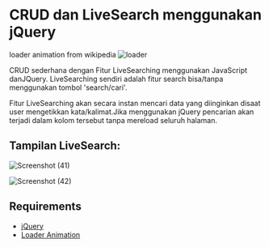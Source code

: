 # CRUD dan LiveSearch menggunakan jQuery

loader animation from wikipedia
![loader](https://user-images.githubusercontent.com/110081304/188064630-a2c2ebe6-88bd-4d2b-9642-2c7867268bda.gif)

CRUD sederhana dengan Fitur LiveSearching menggunakan JavaScript danJQuery. LiveSearching sendiri adalah fitur search bisa/tanpa menggunakan tombol 'search/cari'.

Fitur LiveSearching akan secara instan mencari data yang diinginkan disaat user mengetikkan kata/kalimat.Jika menggunakan jQuery pencarian akan terjadi dalam kolom tersebut tanpa mereload seluruh halaman.

## Tampilan LiveSearch:
![Screenshot (41)](https://user-images.githubusercontent.com/110081304/188064298-1353bd26-39b2-4e17-ab3e-4bf6f87b7ae9.png)

![Screenshot (42)](https://user-images.githubusercontent.com/110081304/188064517-d3978338-116d-492d-afcf-52bdf13faba7.png)

## Requirements
- [jQuery](https://jquery.com/download/)
- [Loader Animation](https://www.pixilart.com/art/loading-gif-7badccc6206bf0f)
